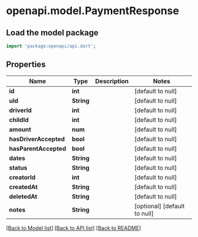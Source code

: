 # openapi.model.PaymentResponse

## Load the model package
```dart
import 'package:openapi/api.dart';
```

## Properties
Name | Type | Description | Notes
------------ | ------------- | ------------- | -------------
**id** | **int** |  | [default to null]
**uId** | **String** |  | [default to null]
**driverId** | **int** |  | [default to null]
**childId** | **int** |  | [default to null]
**amount** | **num** |  | [default to null]
**hasDriverAccepted** | **bool** |  | [default to null]
**hasParentAccepted** | **bool** |  | [default to null]
**dates** | **String** |  | [default to null]
**status** | **String** |  | [default to null]
**creatorId** | **int** |  | [default to null]
**createdAt** | **String** |  | [default to null]
**deletedAt** | **String** |  | [default to null]
**notes** | **String** |  | [optional] [default to null]

[[Back to Model list]](../README.md#documentation-for-models) [[Back to API list]](../README.md#documentation-for-api-endpoints) [[Back to README]](../README.md)



